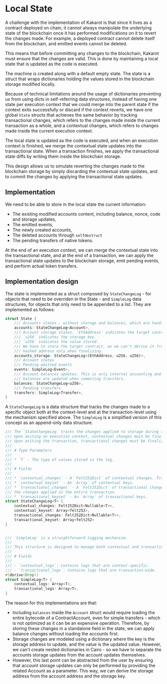 # Local State

A challenge with the implementation of Kakarot is that since it lives as a
contract deployed on chain, it cannot always manipulate the underlying state of
the blockchain once it has performed modifications on it to revert the changes
made. For example, a deployed contract cannot delete itself from the blockchain,
and emitted events cannot be deleted.

This means that before committing any changes to the blockchain, Kakarot must
ensure that the changes are valid. This is done by maintaining a local state
that is updated as the code is executed.

The machine is created along with a default empty state. The state is a struct
that wraps dictionaries holding the values stored in the blockchain storage
modified locally.

Because of technical limitations around the usage of dictionaries preventing us
from using dicts in self-referring data structures, instead of having one state
per execution context that we could merge into the parent state if the context
exits successfully or discard if the context reverts, we have one global `State`
structs that achieves the same behavior by tracking transactional changes, which
refers to the changes made inside the current transaction as a whole, and a
contextual changes, which refers to changes made inside the current execution
context.

The local state is updated as the code is executed, and when an execution
context is finished, we merge the contextual state updates into the
transactional state. When a transaction finishes, we apply the transactional
state diffs by writing them inside the blockchain storage.

This design allows us to simulate reverting the changes made to the blockchain
storage by simply discarding the contextual state updates, and to commit the
changes by applying the transactional state updates.

## Implementation

We need to be able to store in the local state the current information:

- The existing modified accounts content, including balance, nonce, code and
  storage updates,
- The emitted events,
- The newly created accounts,
- The deleted accounts through `selfdestruct`
- The pending transfers of native tokens.

At the end of an execution context, we can merge the contextual state into the
transactional state, and at the end of a transaction, we can apply the
transactional state updates to the blockchain storage, emit pending events, and
perform actual token transfers.

## Implementation design

The state is implemented as a struct composed by `StateChangeLog` - for objects
that need to be overriden in the State - and `SimpleLog` data structures, for
objects that only need to be appended to a list. They are implemented as
follows:

```rust
struct State {
    /// Accounts states - without storage and balances, which are handled separately.
    accounts: StateChangeLog<Account>,
    /// Account storage states. `EthAddress` indicates the target contract,
    /// `u256` indicates the storage key.
    /// `u256` indicates the value stored.
    /// We have to store the target contract, as we can't derive it from the
    /// hashed address only when finalizing.
    accounts_storage: StateChangeLog<(EthAddress, u256, u256)>,
    /// Account states
    /// Pending emitted events
    events: SimpleLog<Event>,
    /// Account balances updates. This is only internal accounting and stored
    /// balances are updated when commiting transfers.
    balances: StateChangeLog<u256>,
    /// Pending transfers
    transfers: SimpleLog<Transfer>,
}
```

A `StateChangeLog` is a data structure that tracks the changes made to a
specific object both at the context-level and at the transaction-level using the
mechanism specified above. The `SimpleLog` is a simplified version of this
concept as an append-only data structure.

```rust
/// The `StateChangeLog` tracks the changes applied to storage during the execution of a transaction.
/// Upon exiting an execution context, contextual changes must be finalized into transactional changes.
/// Upon exiting the transaction, transactional changes must be finalized into storage updates.
///
/// # Type Parameters
///
/// * `T` - The type of values stored in the log.
///
/// # Fields
///
/// * `contextual_changes` - A `Felt252Dict` of contextual changes. Tracks the changes applied inside a single execution context.
/// * `contextual_keyset` - An `Array` of contextual keys.
/// * `transactional_changes` - A `Felt252Dict` of transactional changes. Tracks
/// the changes applied in the entire transaction.
/// * `transactional_keyset` - An `Array` of transactional keys.
struct StateChangeLog<T> {
    contextual_changes: Felt252Dict<Nullable<T>>,
    contextual_keyset: Array<felt252>,
    transactional_changes: Felt252Dict<Nullable<T>>,
    transactional_keyset: Array<felt252>
}
```

```rust

/// `SimpleLog` is a straightforward logging mechanism.
///
/// This structure is designed to manage both contextual and transactional logs of a generic type `T`.
///
/// # Fields
///
/// - `contextual_logs`: Contains logs that are context-specific.
/// - `transactional_logs`: Contains logs that are transaction-wide.
#[derive(Drop)]
struct SimpleLog<T> {
    contextual_logs: Array<T>,
    transactional_logs: Array<T>,
}

```

The reason for this implementations are that:

- Including `balances` inside the `Account` struct would require loading the
  entire bytecode of a ContractAccount, even for simple transfers - which is not
  optimized as it can be an expensive operation. Therefore, by storing these
  changes in a standalone field in the state, we can apply balance changes
  without loading the accounts first.
- Storage changes are modeled using a dictionary where the key is the storage
  address to update, and the value is the updated value. However, we can't
  create nested dictionaries in Cairo - so we have to separate the accounts
  storage updates from the account updates themselves.
- However, this last point can be abstracted from the user by ensuring that
  account storage updates can only be performed by providing the related Account
  as a parameter. This way, we can derive the storage address from the account
  address and the storage key.
